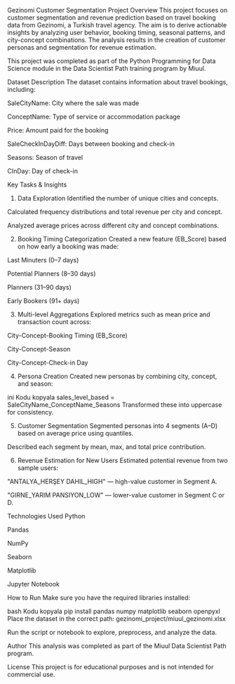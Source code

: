 Gezinomi Customer Segmentation Project
Overview
This project focuses on customer segmentation and revenue prediction based on travel booking data from Gezinomi, a Turkish travel agency. The aim is to derive actionable insights by analyzing user behavior, booking timing, seasonal patterns, and city-concept combinations. The analysis results in the creation of customer personas and segmentation for revenue estimation.

This project was completed as part of the Python Programming for Data Science module in the Data Scientist Path training program by Miuul.

Dataset Description
The dataset contains information about travel bookings, including:

SaleCityName: City where the sale was made

ConceptName: Type of service or accommodation package

Price: Amount paid for the booking

SaleCheckInDayDiff: Days between booking and check-in

Seasons: Season of travel

CInDay: Day of check-in

Key Tasks & Insights
1. Data Exploration
Identified the number of unique cities and concepts.

Calculated frequency distributions and total revenue per city and concept.

Analyzed average prices across different city and concept combinations.

2. Booking Timing Categorization
Created a new feature (EB_Score) based on how early a booking was made:

Last Minuters (0–7 days)

Potential Planners (8–30 days)

Planners (31–90 days)

Early Bookers (91+ days)

3. Multi-level Aggregations
Explored metrics such as mean price and transaction count across:

City-Concept-Booking Timing (EB_Score)

City-Concept-Season

City-Concept-Check-in Day

4. Persona Creation
Created new personas by combining city, concept, and season:

ini
Kodu kopyala
sales_level_based = SaleCityName_ConceptName_Seasons
Transformed these into uppercase for consistency.

5. Customer Segmentation
Segmented personas into 4 segments (A–D) based on average price using quantiles.

Described each segment by mean, max, and total price contribution.

6. Revenue Estimation for New Users
Estimated potential revenue from two sample users:

"ANTALYA_HERŞEY DAHIL_HIGH" — high-value customer in Segment A.

"GIRNE_YARIM PANSIYON_LOW" — lower-value customer in Segment C or D.

Technologies Used
Python

Pandas

NumPy

Seaborn

Matplotlib

Jupyter Notebook

How to Run
Make sure you have the required libraries installed:

bash
Kodu kopyala
pip install pandas numpy matplotlib seaborn openpyxl
Place the dataset in the correct path:
gezinomi_project/miuul_gezinomi.xlsx

Run the script or notebook to explore, preprocess, and analyze the data.

Author
This analysis was completed as part of the Miuul Data Scientist Path program.

License
This project is for educational purposes and is not intended for commercial use.

